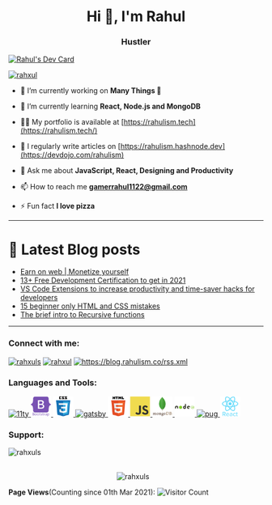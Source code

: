 <h1 align="center">Hi 👋, I'm Rahul</h1>
<h3 align="center">Hustler</h3>

<a href="https://app.daily.dev/rahxul"><img src="https://api.daily.dev/devcards/f1a881707fc947aeaf01e9d5a3ac45f5.png?r=21j" width="400" alt="Rahul's Dev Card"/></a>

<p align="left"> <a href="https://twitter.com/rahxul" target="blank"><img src="https://img.shields.io/twitter/follow/rahxul?logo=twitter&style=for-the-badge" alt="rahxul" /></a> </p>

- 🔭 I’m currently working on **Many Things 🥺**

- 🌱 I’m currently learning **React, Node.js and MongoDB**

- 👨‍💻 My portfolio is available at [https://rahulism.tech](https://rahulism.tech/)

- 📝 I regularly write articles on [https://rahulism.hashnode.dev](https://devdojo.com/rahulism)

- 💬 Ask me about **JavaScript, React, Designing and Productivity**

- 📫 How to reach me **gamerrahul1122@gmail.com**

- ⚡ Fun fact **I love pizza**

<hr> 

# 📖 Latest Blog posts
<!-- DEVDOJO:START -->
- [Earn on web | Monetize yourself](https://devdojo.com/rahulism/earn-on-web-monetize-yourself)
- [13+ Free Development Certification to get in 2021](https://devdojo.com/rahulism/13-free-development-certification-to-get-in-2021-1)
- [VS Code Extensions to increase productivity and time-saver hacks for developers](https://devdojo.com/rahulism/vs-code-extensions-to-increase-productivity-and-time-saver-hacks-for-developers-1)
- [15 beginner only HTML and CSS mistakes](https://devdojo.com/rahulism/15-beginner-only-html-and-css-mistakes)
- [The brief intro to Recursive functions](https://devdojo.com/rahulism/the-brief-intro-to-recursive-functions-1)
<!-- DEVDOJO:END -->

<hr>

<h3 align="left">Connect with me:</h3>
<p align="left">
<a href="https://dev.to/rahxuls" target="blank"><img align="center" src="https://cdn.jsdelivr.net/npm/simple-icons@3.0.1/icons/dev-dot-to.svg" alt="rahxuls" height="30" width="40" /></a>
<a href="https://twitter.com/rahxul" target="blank"><img align="center" src="https://cdn.jsdelivr.net/npm/simple-icons@3.0.1/icons/twitter.svg" alt="rahxul" height="30" width="40" /></a>
<a href="/https://blog.rahulism.co/rss.xml" target="blank"><img align="center" src="https://cdn.jsdelivr.net/npm/simple-icons@3.0.1/icons/rss.svg" alt="https://blog.rahulism.co/rss.xml" height="30" width="40" /></a>
</p>

<h3 align="left">Languages and Tools:</h3>
<p align="left"> <a href="https://www.11ty.dev/" target="_blank"> <img src="https://gist.githubusercontent.com/vivek32ta/c7f7bf583c1fb1c58d89301ea40f37fd/raw/f4c85cce5790758286b8f155ef9a177710b995df/11ty.svg" alt="11ty" width="40" height="40"/> </a> <a href="https://getbootstrap.com" target="_blank"> <img src="https://raw.githubusercontent.com/devicons/devicon/master/icons/bootstrap/bootstrap-plain-wordmark.svg" alt="bootstrap" width="40" height="40"/> </a> <a href="https://www.w3schools.com/css/" target="_blank"> <img src="https://raw.githubusercontent.com/devicons/devicon/master/icons/css3/css3-original-wordmark.svg" alt="css3" width="40" height="40"/> </a> <a href="https://www.gatsbyjs.com/" target="_blank"> <img src="https://www.vectorlogo.zone/logos/gatsbyjs/gatsbyjs-icon.svg" alt="gatsby" width="40" height="40"/> </a> <a href="https://www.w3.org/html/" target="_blank"> <img src="https://raw.githubusercontent.com/devicons/devicon/master/icons/html5/html5-original-wordmark.svg" alt="html5" width="40" height="40"/> </a> <a href="https://developer.mozilla.org/en-US/docs/Web/JavaScript" target="_blank"> <img src="https://raw.githubusercontent.com/devicons/devicon/master/icons/javascript/javascript-original.svg" alt="javascript" width="40" height="40"/> </a> <a href="https://www.mongodb.com/" target="_blank"> <img src="https://raw.githubusercontent.com/devicons/devicon/master/icons/mongodb/mongodb-original-wordmark.svg" alt="mongodb" width="40" height="40"/> </a> <a href="https://nodejs.org" target="_blank"> <img src="https://raw.githubusercontent.com/devicons/devicon/master/icons/nodejs/nodejs-original-wordmark.svg" alt="nodejs" width="40" height="40"/> </a> <a href="https://pugjs.org" target="_blank"> <img src="https://cdn.worldvectorlogo.com/logos/pug.svg" alt="pug" width="40" height="40"/> </a> <a href="https://reactjs.org/" target="_blank"> <img src="https://raw.githubusercontent.com/devicons/devicon/master/icons/react/react-original-wordmark.svg" alt="react" width="40" height="40"/> </a> </p>

<h3 align="left">Support:</h3>
<p><a href="https://www.buymeacoffee.com/rahxuls"> <img align="left" src="https://cdn.buymeacoffee.com/buttons/v2/default-yellow.png" height="50" width="210" alt="rahxuls" /></a></p><br><br>

<p>&nbsp;<img src="https://github-readme-stats.vercel.app/api?username=rahxuls&show_icons=true&locale=en" alt="rahxuls" /></p>

**Page Views**(Counting since 01th Mar 2021): ![Visitor Count](https://profile-counter.glitch.me/rahxuls/count.svg)
